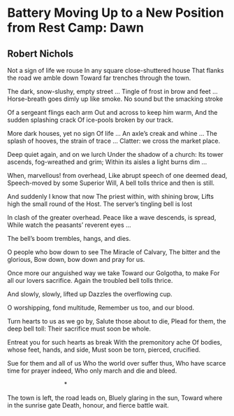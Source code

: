 # Battery Moving Up to a New Position from Rest Camp: Dawn
## Robert Nichols
Not a sign of life we rouse
In any square close-shuttered house
That flanks the road we amble down
Toward far trenches through the town.

The dark, snow-slushy, empty street ...
Tingle of frost in brow and feet ...
Horse-breath goes dimly up like smoke.
No sound but the smacking stroke

Of a sergeant flings each arm
Out and across to keep him warm,
And the sudden splashing crack
Of ice-pools broken by our track.

More dark houses, yet no sign
Of life ... An axle’s creak and whine ...
The splash of hooves, the strain of trace ...
Clatter: we cross the market place.

Deep quiet again, and on we lurch
Under the shadow of a church:
Its tower ascends, fog-wreathed and grim;
Within its aisles a light burns dim ...

When, marvellous! from overhead,
Like abrupt speech of one deemed dead,
Speech-moved by some Superior Will,
A bell tolls thrice and then is still.

And suddenly I know that now
The priest within, with shining brow,
Lifts high the small round of the Host.
The server’s tingling bell is lost

In clash of the greater overhead.
Peace like a wave descends, is spread,
While watch the peasants’ reverent eyes ...

The bell’s boom trembles, hangs, and dies.

O people who bow down to see
The Miracle of Calvary,
The bitter and the glorious,
Bow down, bow down and pray for us.

Once more our anguished way we take
Toward our Golgotha, to make
For all our lovers sacrifice.
Again the troubled bell tolls thrice.

And slowly, slowly, lifted up
Dazzles the overflowing cup.

O worshipping, fond multitude,
Remember us too, and our blood.

Turn hearts to us as we go by,
Salute those about to die,
Plead for them, the deep bell toll:
Their sacrifice must soon be whole.

Entreat you for such hearts as break
With the premonitory ache
Of bodies, whose feet, hands, and side,
Must soon be torn, pierced, crucified.

Sue for them and all of us
Who the world over suffer thus,
Who have scarce time for prayer indeed,
Who only march and die and bleed.

                                 *

The town is left, the road leads on,
Bluely glaring in the sun,
Toward where in the sunrise gate
Death, honour, and fierce battle wait.